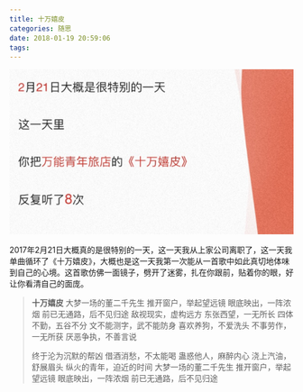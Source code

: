 ```yaml
---
title: 十万嬉皮
categories: 随思
date: 2018-01-19 20:59:06
tags:
---
```



![网易云音乐2017年度总结](十万嬉皮/捕获.PNG)
<!-- more -->
2017年2月21日大概真的是很特别的一天，这一天我从上家公司离职了，这一天我单曲循环了《十万嬉皮》，大概也是这一天我第一次能从一首歌中如此真切地体味到自己的心境。这首歌仿佛一面镜子，劈开了迷雾，扎在你跟前，贴着你的眼，好让你看清自己的面庞。


> **十万嬉皮**
>大梦一场的董二千先生
推开窗户，举起望远镜
眼底映出，一阵浓烟
前已无通路，后不见归途
敌视现实，虚构远方
东张西望，一无所长
四体不勤，五谷不分
文不能测字，武不能防身
喜欢养狗，不爱洗头
不事劳作，一无所获
厌恶争执，不善言说
>
>终于沦为沉默的帮凶
借酒消愁，不太能喝
蛊惑他人，麻醉内心
浇上汽油，舒展眉头
纵火的青年，迫近的时间
大梦一场的董二千先生
推开窗户，举起望远镜
眼底映出，一阵浓烟
前已无通路，后不见归途



